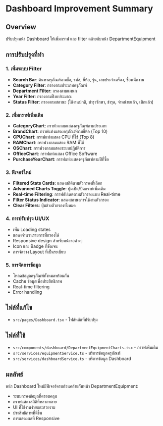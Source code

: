 # Dashboard Improvement Summary

## Overview
ปรับปรุงหน้า Dashboard ให้เพิ่มกราฟ และ filter คล้ายกับหน้า DepartmentEquipment

## การปรับปรุงที่ทำ

### 1. เพิ่มระบบ Filter
- **Search Bar**: ค้นหาครุภัณฑ์ตามชื่อ, รหัส, ยี่ห้อ, รุ่น, เลขประจำเครื่อง, ชื่อพนักงาน
- **Category Filter**: กรองตามประเภทครุภัณฑ์
- **Department Filter**: กรองตามแผนก
- **Year Filter**: กรองตามปีงบประมาณ
- **Status Filter**: กรองตามสถานะ (ใช้งานปกติ, บำรุงรักษา, ชำรุด, จำหน่ายแล้ว, เบิกแล้ว)

### 2. เพิ่มกราฟเพิ่มเติม
- **CategoryChart**: กราฟวงกลมแสดงครุภัณฑ์ตามประเภท
- **BrandChart**: กราฟแท่งแสดงครุภัณฑ์ตามยี่ห้อ (Top 10)
- **CPUChart**: กราฟแท่งแสดง CPU ที่ใช้ (Top 8)
- **RAMChart**: กราฟวงกลมแสดง RAM ที่ใช้
- **OSChart**: กราฟวงกลมแสดงระบบปฏิบัติการ
- **OfficeChart**: กราฟแท่งแสดง Office Software
- **PurchaseYearChart**: กราฟแท่งแสดงครุภัณฑ์ตามปีที่ซื้อ

### 3. ฟีเจอร์ใหม่
- **Filtered Stats Cards**: แสดงสถิติตามตัวกรองที่เลือก
- **Advanced Charts Toggle**: ปุ่มเปิด/ปิดกราฟเพิ่มเติม
- **Real-time Filtering**: กราฟอัปเดตตามตัวกรองแบบ Real-time
- **Filter Status Indicator**: แสดงสถานะการใช้งานตัวกรอง
- **Clear Filters**: ปุ่มล้างตัวกรองทั้งหมด

### 4. การปรับปรุง UI/UX
- เพิ่ม Loading states
- แสดงจำนวนรายการที่กรองได้
- Responsive design สำหรับหน้าจอต่างๆ
- Icon และ Badge ที่ชัดเจน
- การจัดวาง Layout ที่เป็นระเบียบ

### 5. การจัดการข้อมูล
- โหลดข้อมูลครุภัณฑ์ทั้งหมดพร้อมกัน
- Cache ข้อมูลเพื่อประสิทธิภาพ
- Real-time filtering
- Error handling

## ไฟล์ที่แก้ไข
- `src/pages/Dashboard.tsx` - ไฟล์หลักที่ปรับปรุง

## ไฟล์ที่ใช้
- `src/components/dashboard/DepartmentEquipmentCharts.tsx` - กราฟเพิ่มเติม
- `src/services/equipmentService.ts` - บริการข้อมูลครุภัณฑ์
- `src/services/dashboardService.ts` - บริการข้อมูล Dashboard

## ผลลัพธ์
หน้า Dashboard ใหม่มีฟีเจอร์ครบถ้วนคล้ายกับหน้า DepartmentEquipment:
- ระบบกรองข้อมูลที่ครอบคลุม
- กราฟแสดงสถิติที่หลากหลาย
- UI ที่ใช้งานง่ายและสวยงาม
- ประสิทธิภาพที่ดีขึ้น
- การแสดงผลที่ Responsive
